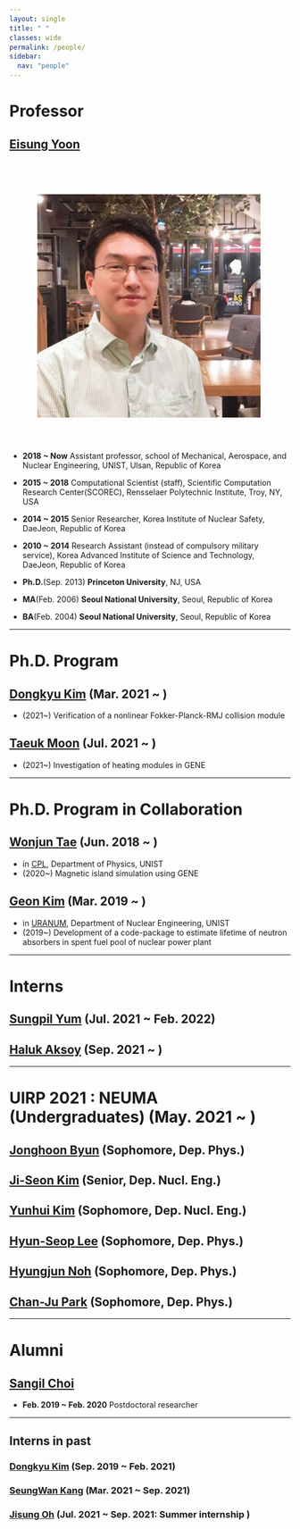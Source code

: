 ```yaml
---
layout: single
title: " "
classes: wide
permalink: /people/
sidebar:
  nav: "people"
---
```


# Professor

## <U>Eisung Yoon</U>
<!-- ![image-left](/assets/images/ESYoon-picture-20200712-square.jpg){: .align-left} -->
<img src="../assets/images/ESYoon-picture-20200712-square.jpg" align="left" hspace="50" vspace="60" width="400"/>

* **2018 ~ Now** Assistant professor, school of Mechanical, Aerospace, and Nuclear Engineering, UNIST, Ulsan, Republic of Korea
* **2015 ~ 2018** Computational Scientist (staff), Scientific Computation Research Center(SCOREC), Rensselaer Polytechnic Institute, Troy, NY, USA
* **2014 ~ 2015** Senior Researcher, Korea Institute of Nuclear Safety, DaeJeon, Republic of Korea
* **2010 ~ 2014** Research Assistant (instead of compulsory military service), Korea Advanced Institute of Science and Technology, DaeJeon, Republic of Korea

* **Ph.D.**(Sep. 2013) **Princeton University**, NJ, USA
* **MA**(Feb. 2006) **Seoul National University**,  Seoul, Republic of Korea
* **BA**(Feb. 2004) **Seoul National University**,  Seoul, Republic of Korea

---

# Ph.D. Program

## <U>Dongkyu Kim</U> (Mar. 2021 ~ )
* (2021~) Verification of a nonlinear Fokker-Planck-RMJ collision module

## <U>Taeuk Moon</U> (Jul. 2021 ~ )
* (2021~) Investigation of heating modules in GENE

----

# Ph.D. Program in Collaboration

## <U>Wonjun Tae</U> (Jun. 2018 ~ )
* in [CPL](http://cpl.unist.ac.kr/), Department of Physics, UNIST
* (2020~) Magnetic island simulation using GENE

## <U>Geon Kim</U> (Mar. 2019 ~ )
* in [URANUM](https://sites.google.com/view/uranum), Department of Nuclear Engineering, UNIST
* (2019~) Development of a code-package to estimate lifetime of neutron absorbers in spent fuel pool of nuclear power plant

----

# Interns

## <U>Sungpil Yum</U> (Jul. 2021 ~ Feb. 2022)
## <U>Haluk Aksoy</U> (Sep. 2021 ~ )

----

# UIRP 2021 : NEUMA (Undergraduates) (May. 2021 ~ )

## <U>Jonghoon Byun</U> (Sophomore, Dep. Phys.)

## <U>Ji-Seon Kim</U> (Senior, Dep. Nucl. Eng.)

## <U>Yunhui Kim</U> (Sophomore, Dep. Nucl. Eng.)

## <U>Hyun-Seop Lee</U> (Sophomore, Dep. Phys.)

## <U>Hyungjun Noh</U> (Sophomore, Dep. Phys.)

## <U>Chan-Ju Park</U> (Sophomore, Dep. Phys.)

----

# Alumni

## <U>Sangil Choi</U>
* **Feb. 2019 ~ Feb. 2020** Postdoctoral researcher

----

## Interns in past

### <U>Dongkyu Kim</U> (Sep. 2019 ~ Feb. 2021)
### <U>SeungWan Kang</U> (Mar. 2021 ~ Sep. 2021)
### <U>Jisung Oh</U> (Jul. 2021 ~ Sep. 2021: Summer internship )
